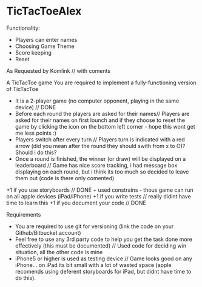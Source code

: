 # TicTacToeAlex


Functionality:
- Players can enter names
- Choosing Game Theme
- Score keeping
- Reset


As Requested by Komlink // with coments

A TicTacToe game
You are required to implement a fully-functioning version of TicTacToe
- It is a 2-player game (no computer opponent, playing in the same device) // DONE
- Before each round the players are asked for their names// Players are asked for their names on first lounch and if they choose to reset the game by clicking the icon on the bottom left corner - hope this wont get me less points :)
- Players switch after every turn // Players turn is indicated with a red arrow (did you mean after the round they should swith from x to O)? Should i do this?
- Once a round is finished, the winner (or draw) will be displayed on a leaderboard // Game has nice score tracking, i had message box displaying on each round, but i think its too much so decided to leave them out (code is there only comented)

+1 if you use storyboards // DONE + used constrains - thous game can run on all apple devices (iPad/iPhone)
+1 if you write tests // really didint have time to learn this
+1 if you document your code // DONE

Requirements
- You are required to use git for versioning (link the code on your Github/Bitbucket account)
- Feel free to use any 3rd party code to help you get the task done more effectively (this must be documented) // Used code for deciding win situation, all the other code is mine
- iPhone5 or higher is used as testing device // Game looks good on any iPhone... on iPad its bit small with a lot of wasted space (apple recomends using deferent storyboards for iPad, but didnt have time to do this).

